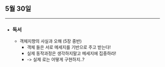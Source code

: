 ## 5월 30일

***

* ### 독서 
    * 객체지향의 사실과 오해 (5장 중반)
      * 객체 들은 서로 메세지를 기반으로 주고 받는다!
      * 실제 동작과정은 생각하지말고 메세지에 집중하라!
      * -> 실제 로는 어떻게 구현하지..?

<br>

